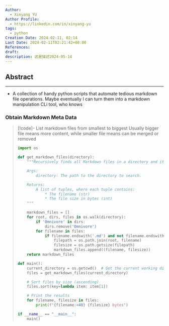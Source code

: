 ```yaml
---
Author:
  - Xinyang YU
Author Profile:
  - https://linkedin.com/in/xinyang-yu
tags:
  - python
Creation Date: 2024-02-11, 02:14
Last Date: 2024-02-11T02:21:42+08:00
References: 
draft: 
description: 这是描述2024-05-14
---
```

## Abstract
---
- A collection of handy python scripts that automate tedious markdown file operations. Maybe eventually I can turn them into a markdown manipulation CLi tool, who knows


### Obtain Markdown Meta Data
>[!code]- List markdown files from smallest to biggest
> Usually bigger file means more content, while smaller file means can be merged or removed 
> ```python
> import os
> 
> def get_markdown_files(directory):
>     """Recursively finds all Markdown files in a directory and its subdirectories.
> 
>     Args:
>         directory: The path to the directory to search.
> 
>     Returns:
>         A list of tuples, where each tuple contains:
>             * The filename (str)
>             * The file size in bytes (int)
>     """
> 
>     markdown_files = []
>     for root, dirs, files in os.walk(directory):
>         if 'Omnivore' in dirs:
>             dirs.remove('Omnivore')
>         for filename in files:
>             if filename.endswith('.md') and not filename.endswith('excalidraw.md'):
>                 filepath = os.path.join(root, filename)
>                 filesize = os.path.getsize(filepath)
>                 markdown_files.append((filename, filesize))
>     return markdown_files
> 
> def main():
>     current_directory = os.getcwd()  # Get the current working directory
>     files = get_markdown_files(current_directory)
> 
>     # Sort files by size (ascending)
>     files.sort(key=lambda item: item[1])
> 
>     # Print the results
>     for filename, filesize in files:
>         print(f"{filename:<40} {filesize} bytes")
> 
> if __name__ == "__main__":
>     main()
> ```